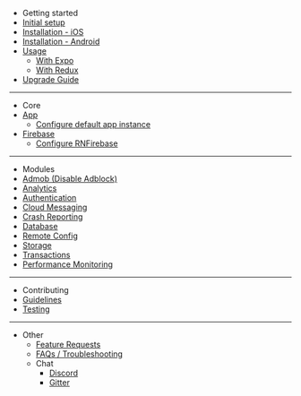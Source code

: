 - Getting started
 - [Initial setup](/initial-setup)
 - [Installation - iOS](/installation-ios)
 - [Installation - Android](/installation-android)
 - [Usage](/usage)
   - [With Expo](/faq/expo)
   - [With Redux](/redux)
 - [Upgrade Guide](/migration-guide)

---

- Core
 - [App](/core/app)
   - [Configure default app instance](/core/config-default-app)
 - [Firebase](/core/firebase)
    - [Configure RNFirebase](/core/config-rnfirebase)

---

- Modules
 - [Admob (Disable Adblock)](/modules/admob)
 - [Analytics](/modules/analytics)
 - [Authentication](/modules/authentication)
 - [Cloud Messaging](/modules/cloud-messaging)
 - [Crash Reporting](/modules/crash)
 - [Database](/modules/database)
 - [Remote Config](/modules/config)
 - [Storage](/modules/storage)
 - [Transactions](/modules/transactions)
 - [Performance Monitoring](/modules/perf)

---

- Contributing
 - [Guidelines](/contributing/guidelines)
 - [Testing](/contributing/testing)

---

- Other
  - [Feature Requests](https://react-native-firebase.canny.io/feature-requests)
  - [FAQs / Troubleshooting](/faqs)
  - Chat
    - [Discord](https://discord.gg/t6bdqMs)
    - [Gitter](https://gitter.im/invertase/react-native-firebase)
